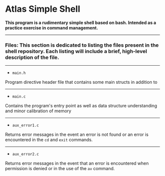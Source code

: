 # Atlas Simple Shell
**This program is a rudimentary simple shell based on bash. Intended as a practice exercise in command management.**

-----

### Files: This section is dedicated to listing the files present in the shell repository. Each listing will include a brief, high-level description of the file.

-----

- `main.h`

Program directive header file that contains some main structs in addition to 
<FILL OUT ON COMPLETION OF HEADER>

-----

- `main.c`

Contains the program's entry point as well as data structure understanding and minor
calibration of memory
<FILL OUT REST ON COMPLETION>

-----

- `aux_error1.c`

Returns error messages in the event an error is not found or an error is encountered in the `cd` and `exit` commands.

-----

- `aux_error2.c`

Returns error messages in the event that an error is encountered when permission is denied or in the use of the `av` command.
